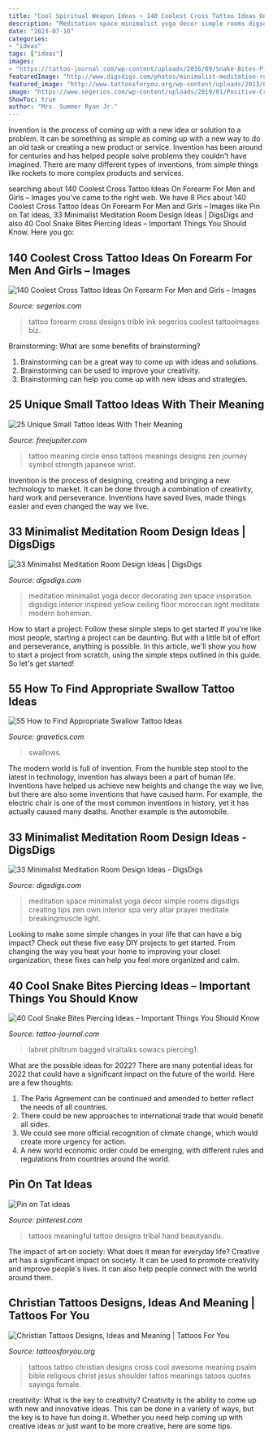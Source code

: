 ```yaml
---
title: "Cool Spiritual Weapon Ideas ~ 140 Coolest Cross Tattoo Ideas On Forearm For Men And Girls – Images"
description: "Meditation space minimalist yoga decor simple rooms digsdigs creating tips zen own interior spa very altar prayer meditate breakingmuscle light"
date: "2023-07-10"
categories:
- "ideas"
tags: ["ideas"]
images:
- "https://tattoo-journal.com/wp-content/uploads/2016/09/Snake-Bites-Piercing1.png"
featuredImage: "http://www.digsdigs.com/photos/minimalist-meditation-room-design-ideas-6.jpg"
featured_image: "http://www.tattoosforyou.org/wp-content/uploads/2013/09/Christian-Tattoo-Ideas.jpg"
image: "https://www.segerios.com/wp-content/uploads/2019/01/Positive-Cross-Tattoo-Ideas-On-Forearm.jpg"
ShowToc: true
author: "Mrs. Summer Ryan Jr."
---
```



Invention is the process of coming up with a new idea or solution to a problem. It can be something as simple as coming up with a new way to do an old task or creating a new product or service. Invention has been around for centuries and has helped people solve problems they couldn't have imagined. There are many different types of inventions, from simple things like rockets to more complex products and services.

	

		
searching about 140 Coolest Cross Tattoo Ideas On Forearm For Men and Girls – Images you've came to the right web. We have 8 Pics about 140 Coolest Cross Tattoo Ideas On Forearm For Men and Girls – Images like Pin on Tat ideas, 33 Minimalist Meditation Room Design Ideas | DigsDigs and also 40 Cool Snake Bites Piercing Ideas – Important Things You Should Know. Here you go:
		
    
## 140 Coolest Cross Tattoo Ideas On Forearm For Men And Girls – Images

<img loading=lazy src="https://www.segerios.com/wp-content/uploads/2019/01/Positive-Cross-Tattoo-Ideas-On-Forearm.jpg" onerror="this.onerror=null;this.src='https://tse4.mm.bing.net/th?id=OIP.PiSZ3VQgMJfM2ZdJIuMt0gHaFj&amp;pid=15.1';" alt="140 Coolest Cross Tattoo Ideas On Forearm For Men and Girls – Images">

_Source: segerios.com_

>tattoo forearm cross designs trible ink segerios coolest tattooimages biz. 

	

Brainstorming: What are some benefits of brainstorming?
1. Brainstorming can be a great way to come up with ideas and solutions.
2. Brainstorming can be used to improve your creativity.
3. Brainstorming can help you come up with new ideas and strategies.

    
## 25 Unique Small Tattoo Ideas With Their Meaning

<img loading=lazy src="http://www.freejupiter.com/wp-content/uploads/2016/11/Small-Tattoo-Ideas-with-their-Meaning-5.jpg" onerror="this.onerror=null;this.src='https://tse1.mm.bing.net/th?id=OIP.FiwHlmdWsQD3hCnQcDfOrwHaLF&amp;pid=15.1';" alt="25 Unique Small Tattoo Ideas With Their Meaning">

_Source: freejupiter.com_

>tattoo meaning circle enso tattoos meanings designs zen journey symbol strength japanese wrist. 

	

Invention is the process of designing, creating and bringing a new technology to market. It can be done through a combination of creativity, hard work and perseverance. Inventions have saved lives, made things easier and even changed the way we live.

    
## 33 Minimalist Meditation Room Design Ideas | DigsDigs

<img loading=lazy src="http://www.digsdigs.com/photos/minimalist-meditation-room-design-ideas-6.jpg" onerror="this.onerror=null;this.src='https://tse3.mm.bing.net/th?id=OIP.jTpdVhxDgCWuz7xJQzdjawHaLH&amp;pid=15.1';" alt="33 Minimalist Meditation Room Design Ideas | DigsDigs">

_Source: digsdigs.com_

>meditation minimalist yoga decor decorating zen space inspiration digsdigs interior inspired yellow ceiling floor moroccan light meditate modern bohemian. 

	

How to start a project: Follow these simple steps to get started
If you're like most people, starting a project can be daunting. But with a little bit of effort and perseverance, anything is possible. In this article, we'll show you how to start a project from scratch, using the simple steps outlined in this guide. So let's get started!

    
## 55 How To Find Appropriate Swallow Tattoo Ideas

<img loading=lazy src="https://www.gravetics.com/wp-content/uploads/2017/04/vancouver-vancouvertattoo-birds-birdtattoo-swallow-swallowtattoo-swallows.jpg" onerror="this.onerror=null;this.src='https://tse3.mm.bing.net/th?id=OIP.UneVscvDZC26gTx5XkThDwHaHa&amp;pid=15.1';" alt="55 How to Find Appropriate Swallow Tattoo Ideas">

_Source: gravetics.com_

>swallows. 

	

The modern world is full of invention. From the humble step stool to the latest in technology, invention has always been a part of human life. Inventions have helped us achieve new heights and change the way we live, but there are also some inventions that have caused harm. For example, the electric chair is one of the most common inventions in history, yet it has actually caused many deaths. Another example is the automobile.

    
## 33 Minimalist Meditation Room Design Ideas - DigsDigs

<img loading=lazy src="http://www.digsdigs.com/photos/minimalist-meditation-room-design-ideas-9.jpg" onerror="this.onerror=null;this.src='https://tse1.mm.bing.net/th?id=OIP.Ov2iRtY1XAVGvIe9UicuOgAAAA&amp;pid=15.1';" alt="33 Minimalist Meditation Room Design Ideas - DigsDigs">

_Source: digsdigs.com_

>meditation space minimalist yoga decor simple rooms digsdigs creating tips zen own interior spa very altar prayer meditate breakingmuscle light. 

	

Looking to make some simple changes in your life that can have a big impact? Check out these five easy DIY projects to get started. From changing the way you heat your home to improving your closet organization, these fixes can help you feel more organized and calm.

    
## 40 Cool Snake Bites Piercing Ideas – Important Things You Should Know

<img loading=lazy src="https://tattoo-journal.com/wp-content/uploads/2016/09/Snake-Bites-Piercing1.png" onerror="this.onerror=null;this.src='https://tse1.mm.bing.net/th?id=OIP.zetytAERIA3DlKtKMLAHDQHaEt&amp;pid=15.1';" alt="40 Cool Snake Bites Piercing Ideas – Important Things You Should Know">

_Source: tattoo-journal.com_

>labret philtrum bagged viraltalks sowacs piercing1. 

	

What are the possible ideas for 2022?
There are many potential ideas for 2022 that could have a significant impact on the future of the world. Here are a few thoughts: 
1. The Paris Agreement can be continued and amended to better reflect the needs of all countries. 
2. There could be new approaches to international trade that would benefit all sides. 
3. We could see more official recognition of climate change, which would create more urgency for action. 
4. A new world economic order could be emerging, with different rules and regulations from countries around the world. 

    
## Pin On Tat Ideas

<img loading=lazy src="https://i.pinimg.com/736x/0d/bc/67/0dbc6755ff0cddcf9630885e382a8194.jpg" onerror="this.onerror=null;this.src='https://tse1.mm.bing.net/th?id=OIP._yzRgqb4jFClnXeFXEujkwHaJ4&amp;pid=15.1';" alt="Pin on Tat ideas">

_Source: pinterest.com_

>tattoos meaningful tattoo designs tribal hand beautyandu. 

	

The impact of art on society: What does it mean for everyday life?
Creative art has a significant impact on society. It can be used to promote creativity and improve people's lives. It can also help people connect with the world around them.

    
## Christian Tattoos Designs, Ideas And Meaning | Tattoos For You

<img loading=lazy src="http://www.tattoosforyou.org/wp-content/uploads/2013/09/Christian-Tattoo-Ideas.jpg" onerror="this.onerror=null;this.src='https://tse3.mm.bing.net/th?id=OIP._J3NlV41pWOGZizGjcGNvAHaJ4&amp;pid=15.1';" alt="Christian Tattoos Designs, Ideas and Meaning | Tattoos For You">

_Source: tattoosforyou.org_

>tattoos tattoo christian designs cross cool awesome meaning psalm bible religious christ jesus shoulder tattos meanings tatoos quotes sayings female. 

	

creativity: What is the key to creativity?
Creativity is the ability to come up with new and innovative ideas. This can be done in a variety of ways, but the key is to have fun doing it. Whether you need help coming up with creative ideas or just want to be more creative, here are some tips.

